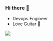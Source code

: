 ### Hi there 👋

<!--
**ronething/ronething** is a ✨ _special_ ✨ repository because its `README.md` (this file) appears on your GitHub profile.

Here are some ideas to get you started:

- 🔭 I‘m currently working on ...
- 🌱 I’m currently learning ...
- 👯 I‘m looking to collaborate on ...
- 🤔 I’m looking for help with ...
- 💬 Ask me about ...
- 📫 How to reach me: ...
- 😄 Pronouns: ...
- ⚡ Fun fact: ...
-->

- Devops Engineer
- Love Guitar 🎸

[![](https://github-readme-stats.vercel.app/api?username=ronething&show_icons=true)](https://github.com/anuraghazra/github-readme-stats)
